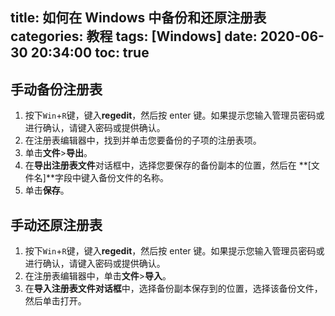 title: 如何在 Windows 中备份和还原注册表
categories: 教程
tags: [Windows]
date: 2020-06-30 20:34:00
toc: true
---
## 手动备份注册表
1. 按下`Win`+`R`键，键入**regedit**，然后按 enter 键。如果提示您输入管理员密码或进行确认，请键入密码或提供确认。
2. 在注册表编辑器中，找到并单击您要备份的子项的注册表项。
3. 单击**文件**>**导出**。
4. 在**导出注册表文件**对话框中，选择您要保存的备份副本的位置，然后在 **[文件名]**字段中键入备份文件的名称。
5. 单击**保存**。

## 手动还原注册表
1. 按下`Win`+`R`键，键入**regedit**，然后按 enter 键。如果提示您输入管理员密码或进行确认，请键入密码或提供确认。
2. 在注册表编辑器中，单击**文件**>**导入**。
3. 在**导入注册表文件对话框**中，选择备份副本保存到的位置，选择该备份文件，然后单击打开。